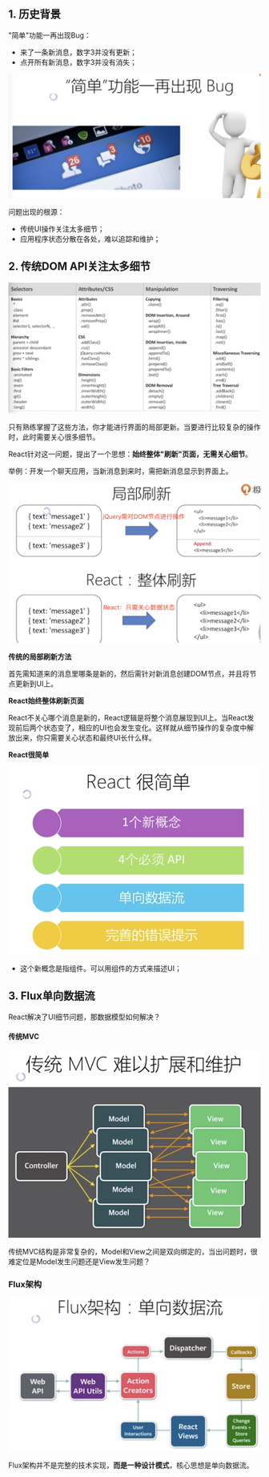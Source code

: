 ## 1. 历史背景

"简单"功能一再出现Bug：
+ 来了一条新消息，数字3并没有更新；
+ 点开所有新消息，数字3并没有消失；

![](https://raw.githubusercontent.com/Bian2017/ReactNotes/master/Image/QQ20180808-220713%402x.png)

问题出现的根源：

+ 传统UI操作关注太多细节；
+ 应用程序状态分散在各处，难以追踪和维护；

## 2. 传统DOM API关注太多细节

![jQuery API](https://raw.githubusercontent.com/Bian2017/ReactNotes/master/Image/QQ20180808-221442%402x.png)

只有熟练掌握了这些方法，你才能进行界面的局部更新。当要进行比较复杂的操作时，此时需要关心很多细节。

React针对这一问题，提出了一个思想：**始终整体"刷新"页面，无需关心细节**。

举例：开发一个聊天应用，当新消息到来时，需把新消息显示到界面上。

![](https://raw.githubusercontent.com/Bian2017/ReactNotes/master/Image/QQ20180808-222256%402x.png)

**传统的局部刷新方法**

首先需知道来的消息里哪条是新的，然后需针对新消息创建DOM节点，并且将节点更新到UI上。

**React始终整体刷新页面**

React不关心哪个消息是新的，React逻辑是将整个消息展现到UI上。当React发现前后两个状态变了，相应的UI也会发生变化。这样就从细节操作的复杂度中解放出来，你只需要关心状态和最终UI长什么样。

**React很简单**

![](https://raw.githubusercontent.com/Bian2017/ReactNotes/master/Image/QQ20180808-223422%402x.png)

+ 这个新概念是指组件。可以用组件的方式来描述UI；

## 3. Flux单向数据流

React解决了UI细节问题，那数据模型如何解决？

#### 传统MVC
![](https://raw.githubusercontent.com/Bian2017/ReactNotes/master/Image/QQ20180808-224024%402x.png)

传统MVC结构是非常复杂的，Model和View之间是双向绑定的，当出问题时，很难定位是Model发生问题还是View发生问题？

### Flux架构

![](https://raw.githubusercontent.com/Bian2017/ReactNotes/master/Image/QQ20180808-224435%402x.png)

Flux架构并不是完整的技术实现，**而是一种设计模式**，核心思想是单向数据流。
